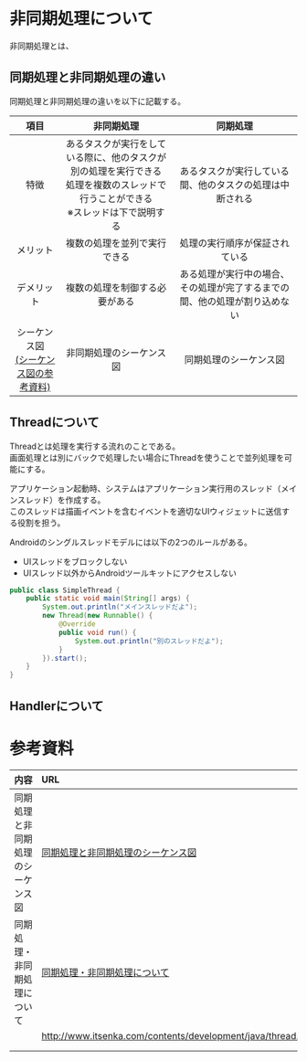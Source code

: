 # 非同期処理について
非同期処理とは、
## 同期処理と非同期処理の違い
同期処理と非同期処理の違いを以下に記載する。

|項目|非同期処理|同期処理|
|:--:|:--:|:--:|
|特徴|あるタスクが実行をしている際に、他のタスクが別の処理を実行できる<br>処理を複数のスレッドで行うことができる<br>※スレッドは下で説明する|あるタスクが実行している間、他のタスクの処理は中断される|
|メリット|複数の処理を並列で実行できる|処理の実行順序が保証されている|
|デメリット|複数の処理を制御する必要がある|ある処理が実行中の場合、その処理が完了するまでの間、他の処理が割り込めない|
|シーケンス図<br>[(シーケンス図の参考資料)](http://ossforum.jp/node/753)|非同期処理のシーケンス図|同期処理のシーケンス図|

## Threadについて
Threadとは処理を実行する流れのことである。<br>
画面処理とは別にバックで処理したい場合にThreadを使うことで並列処理を可能にする。<br>

アプリケーション起動時、システムはアプリケーション実行用のスレッド（メインスレッド）を作成する。<br>
このスレッドは描画イベントを含むイベントを適切なUIウィジェットに送信する役割を担う。<br>

Androidのシングルスレッドモデルには以下の2つのルールがある。<br>
* UIスレッドをブロックしない
* UIスレッド以外からAndroidツールキットにアクセスしない

```java:SimpleThread.java
public class SimpleThread {
    public static void main(String[] args) {
        System.out.println("メインスレッドだよ");
        new Thread(new Runnable() {
            @Override
            public void run() {
                System.out.println("別のスレッドだよ");
            }
        }).start();
    }
}
```

## Handlerについて

# 参考資料
|内容|URL|
|:--|:--|
|同期処理と非同期処理のシーケンス図|[同期処理と非同期処理のシーケンス図](http://ossforum.jp/node/753) |
|同期処理・非同期処理について|[同期処理・非同期処理について](http://arit-clt.com/2015/07/23/%E5%90%8C%E6%9C%9F%E5%87%A6%E7%90%86%E3%83%BB%E9%9D%9E%E5%90%8C%E6%9C%9F%E5%87%A6%E7%90%86%E3%81%AB%E3%81%A4%E3%81%84%E3%81%A6/) |
||http://www.itsenka.com/contents/development/java/thread.html|
|||
|||
